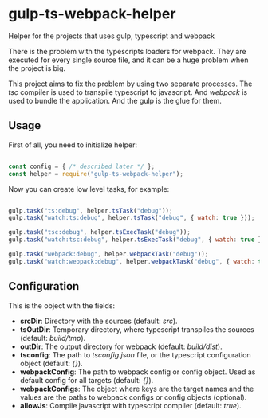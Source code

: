 # gulp-ts-webpack-helper
Helper for the projects that uses gulp, typescript and webpack

There is the problem with the typescripts loaders for webpack. They are executed for
every single source file, and it can be a huge problem when the project is big.

This project aims to fix the problem by using two separate processes. The _tsc_
compiler is used to transpile typescript to javascript. And _webpack_ is used to
bundle the application. And the gulp is the glue for them.

## Usage

First of all, you need to initialize helper:

```js

const config = { /* described later */ };
const helper = require("gulp-ts-webpack-helper");

```

Now you can create low level tasks, for example:

```js

gulp.task("ts:debug", helper.tsTask("debug"));
gulp.task("watch:ts:debug", helper.tsTask("debug", { watch: true }));

gulp.task("tsc:debug", helper.tsExecTask("debug"));
gulp.task("watch:tsc:debug", helper.tsExecTask("debug", { watch: true }));

gulp.task("webpack:debug", helper.webpackTask("debug"));
gulp.task("watch:webpack:debug", helper.webpackTask("debug", { watch: true }));

```

## Configuration

This is the object with the fields:

- **srcDir**: Directory with the sources (default: _src_).
- **tsOutDir**: Temporary directory, where typescript transpiles the sources (default: _build/tmp_).
- **outDir**: The output directory for webpack (default: _build/dist_).
- **tsconfig**: The path to _tsconfig.json_ file, or the typescript configuration object (default: _{}_).
- **webpackConfig**: The path to webpack config or config object. Used as default config for all targets (default: _{}_).
- **webpackConfigs**: The object where keys are the target names and the values are the paths to webpack configs or config objects (optional).
- **allowJs**: Compile javascript with typescript compiler (default: _true_).
